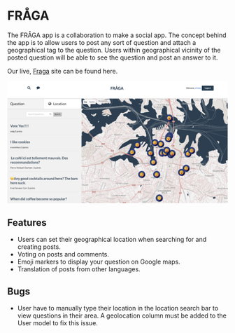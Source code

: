 # FRÅGA

The FRÅGA app is a collaboration to make a social app. The concept behind the app is to allow users to post any sort of question and attach a geographical tag to the question. Users within geographical vicinity of the posted question will be able to see the question and post an answer to it.

Our live, [Fraga](https://fraga-app.herokuapp.com) site can be found here.

![Alt text](app/assets/images/Fraga.png?raw=true "Optional Title")

## Features

- Users can set their geographical location when searching for and creating posts.
- Voting on posts and comments.
- Emoji markers to display your question on Google maps.
- Translation of posts from other languages.

## Bugs
- User have to manually type their location in the location search bar to view questions in their area. A geolocation column must be added to the User model to fix this issue.

